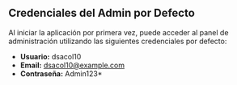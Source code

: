 
## Credenciales del Admin por Defecto

Al iniciar la aplicación por primera vez, puede acceder al panel de administración utilizando las siguientes credenciales por defecto:

- **Usuario:** dsacol10
- **Email:** dsacol10@example.com
- **Contraseña:** Admin123*


